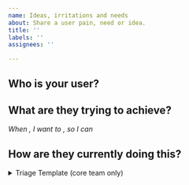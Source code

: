 ```yaml
---
name: Ideas, irritations and needs
about: Share a user pain, need or idea.
title: ''
labels: ''
assignees: ''

---
```


<!-- There are _many_ different frameworks for describing problems and ideas, feel free to use a framework you are already used to, otherwise use the following prompts to guide you-->

## Who is your user?
<!-- describe the broad class of user rather than an individual i.e. contributors to multiple collectives-->

## What are they trying to achieve?
<!-- try not to describe a solution, try to describe what they are _ultimately_ trying to achieve i.e. file a tax return. Feel free to use the following as a template.-->

_When <situation>, I want to <motivation>, so I can <outcome>_

## How are they currently doing this?
<!-- problems with workarounds already followed are likely to have a greater need for the individual. --> 

<details>
  <summary>Triage Template (core team only)</summary>

  This template is for members of the team to triage for prioritisation. For more guidance see https://www.loom.com/share/369ab467fbc64dec848085d38ff57ca0:

  P1 high frequency, high impact
  P2 low frequency, high impact
  P3 high frequency, low impact
  P4 low frequency, low impact

  Examples of high impact - a problem affects users during an essential process (expenses and payments > onboarding and registration > contributing) with no workaround.

  High frequency - >10% of users affected (measured as a proportion of total potential users for this case).
</details>

